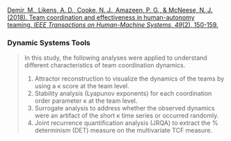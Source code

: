 
[Demir, M., Likens, A. D., Cooke, N. J., Amazeen, P. G., & McNeese, N. J. (2018). Team coordination and effectiveness in human-autonomy teaming. _IEEE Transactions on Human-Machine Systems_, _49_(2), 150-159.](https://ieeexplore.ieee.org/stamp/stamp.jsp?arnumber=8526337&casa_token=Gn828SSqUzUAAAAA:fL1b5_l97eZRRWzIFp2LGUILA-TYiVWWPAOgAgLaSgSIJRSYkPoJrYMJo8QRO31_DOtsHant&tag=1)

### Dynamic Systems Tools

> In this study, the following analyses were applied to understand different characteristics of team coordination dynamics. 
> 1) Attractor reconstruction to visualize the dynamics of the teams by using a к score at the team level. 
> 2) Stability analysis (Lyapunov exponents) for each coordination order parameter к at the team level. 
> 3) Surrogate analysis to address whether the observed dynamics were an artifact of the short к time series or occurred randomly. 
> 4) Joint recurrence quantification analysis (JRQA) to extract the % determinism (DET) measure on the multivariate TCF measure.